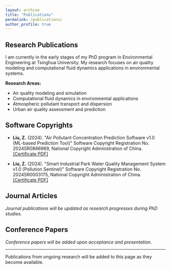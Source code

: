 ```yaml
---
layout: archive
title: "Publications"
permalink: /publications/
author_profile: true
---
```


## Research Publications

I am currently in the early stages of my PhD program in Environmental Engineering at Tsinghua University. My research focuses on air quality modeling and computational fluid dynamics applications in environmental systems. 

**Research Areas:**
- Air quality modeling and simulation
- Computational fluid dynamics in environmental applications
- Atmospheric pollutant transport and dispersion
- Urban air quality assessment and prediction

## Software Copyrights

* **Liu, Z.** (2024). "Air Pollutant Concentration Prediction Software v1.0 (ML-based Prediction Tool)" Software Copyright Registration No. 2024SR0886969, National Copyright Administration of China. [[Certificate PDF]](http://ziluoliu321.github.io/files/air-quality-software-certificate.pdf)

* **Liu, Z.** (2024). "Smart Industrial Park Water Quality Management System v1.0 (Pollution Sentinel)" Software Copyright Registration No. 2024SR0003175, National Copyright Administration of China. [[Certificate PDF]](http://ziluoliu321.github.io/files/water-quality-system.pdf)

## Journal Articles
*Journal publications will be updated as research progresses during PhD studies.*

## Conference Papers  
*Conference papers will be added upon acceptance and presentation.*

---

Publications from ongoing research will be added to this page as they become available.

<!-- 
Jekyll自动生成功能 - 如果需要详细的软件著作权页面，取消下面的注释：

{% if author.googlescholar %}
  You can also find my articles on <u><a href="{{author.googlescholar}}">my Google Scholar profile</a>.</u>
{% endif %}

{% include base_path %}

{% for post in site.publications reversed %}
  {% include archive-single.html %}
{% endfor %}
-->
